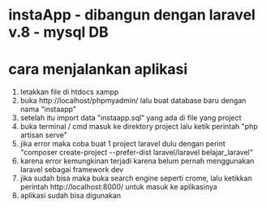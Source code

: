 # instaApp - dibangun dengan laravel v.8 - mysql DB

# cara menjalankan aplikasi
1. letakkan file di htdocs xampp
2. buka http://localhost/phpmyadmin/ lalu buat database baru dengan nama "instaapp"
3. setelah itu import data "instaapp.sql" yang ada di file yang project
4. buka terminal / cmd masuk ke direktory project lalu ketik perintah "php artisan serve"
5. jika error maka coba buat 1 project laravel dulu dengan perint "composer create-project --prefer-dist laravel/laravel belajar_laravel"
6. karena error kemungkinan terjadi karena belum pernah menggunakan laravel sebagai framework dev
7. jika sudah bisa maka buka search engine seperti crome, lalu ketikkan perintah http://localhost:8000/ untuk masuk ke aplikasinya
8. aplikasi sudah bisa digunakan
